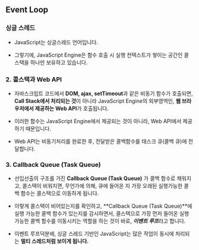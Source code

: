 ## Event Loop

### **싱글 스레드**

- JavaScript는 싱글스레드 언어입니다.

- 그렇기에, JavaScript Engine은 함수 호출 시 실행 컨텍스트가 쌓이는 공간인 콜스택을 하나만 보유하고 있습니다.

### 2. **콜스택과 Web API**

- 자바스크립트 코드에서 **DOM, ajax, setTimeout**과 같은 비동기 함수가 호출되면, **Call Stack에서 처리되는 것**이 아니라 JavaScript Engine의 외부영역인, **웹 브라우저에서 제공하는 Web API**가 호출됩니다.

- 이러한 함수는 JavaScript Engine에서 제공되는 것이 아니라, Web API에서 제공하기 때문입니다.

- Web API는 비동기처리를 완료한 후, 전달받은 콜백함수를 태스크 큐(콜백 큐)에 전달합니다.

### 3. **Callback Queue (Task Queue)**

- 선입선출의 구조를 가진 **Callback Queue (Task Queue)** 가 콜백 함수로 채워지고, 콜스택이 비워지면, 무언가에 의해, 큐에 들어온 지 가장 오래된 실행가능한 콜백 함수는 콜스택으로 이동하게 됩니다.

- 이렇게 콜스택이 비어있는지를 확인하고, **Callback Queue (Task Queue)**에 실행 가능한 콜백 함수가 있는지를 감시하면서, 콜스택으로 가장 먼저 들어온 실행 가능한 콜백 함수를 이동시키는 역할을 하는 것이 바로, ***이벤트 루프***라고 합니다.

- 이벤트 루프덕분에, 싱글 스레드 기반인 JavaScript는 많은 작업이 동시에 처리되는 **멀티 스레드처럼 보이게 됩니다.**
